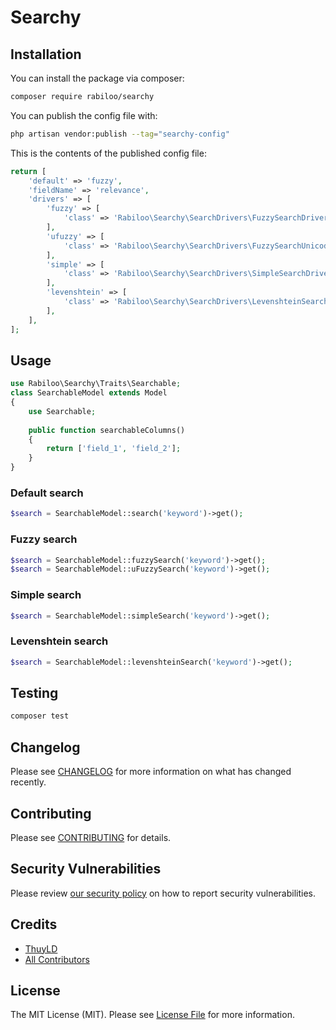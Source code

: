 # Searchy

## Installation

You can install the package via composer:

```bash
composer require rabiloo/searchy
```

You can publish the config file with:

```bash
php artisan vendor:publish --tag="searchy-config"
```

This is the contents of the published config file:

```php
return [
    'default' => 'fuzzy',
    'fieldName' => 'relevance',
    'drivers' => [
        'fuzzy' => [
            'class' => 'Rabiloo\Searchy\SearchDrivers\FuzzySearchDriver',
        ],
        'ufuzzy' => [
            'class' => 'Rabiloo\Searchy\SearchDrivers\FuzzySearchUnicodeDriver',
        ],
        'simple' => [
            'class' => 'Rabiloo\Searchy\SearchDrivers\SimpleSearchDriver',
        ],
        'levenshtein' => [
            'class' => 'Rabiloo\Searchy\SearchDrivers\LevenshteinSearchDriver',
        ],
    ],
];
```

## Usage

```php
use Rabiloo\Searchy\Traits\Searchable;
class SearchableModel extends Model 
{
    use Searchable;
    
    public function searchableColumns() 
    {
        return ['field_1', 'field_2'];
    }
}
```

### Default search
```php
$search = SearchableModel::search('keyword')->get();
```

### Fuzzy search
```php
$search = SearchableModel::fuzzySearch('keyword')->get();
$search = SearchableModel::uFuzzySearch('keyword')->get();
```

### Simple search
```php
$search = SearchableModel::simpleSearch('keyword')->get();
```

### Levenshtein search
```php
$search = SearchableModel::levenshteinSearch('keyword')->get();
```


## Testing

```bash
composer test
```

## Changelog

Please see [CHANGELOG](CHANGELOG.md) for more information on what has changed recently.

## Contributing

Please see [CONTRIBUTING](CONTRIBUTING.md) for details.

## Security Vulnerabilities

Please review [our security policy](../../security/policy) on how to report security vulnerabilities.

## Credits

- [ThuyLD](https://github.com/thuyld)
- [All Contributors](../../contributors)

## License

The MIT License (MIT). Please see [License File](LICENSE.md) for more information.
